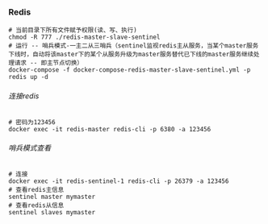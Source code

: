 ### Redis

```shell
# 当前目录下所有文件赋予权限(读、写、执行)
chmod -R 777 ./redis-master-slave-sentinel
# 运行 -- 哨兵模式-一主二从三哨兵（sentinel监视redis主从服务，当某个master服务下线时，自动将该master下的某个从服务升级为master服务替代已下线的master服务继续处理请求 -- 即主节点切换）
docker-compose -f docker-compose-redis-master-slave-sentinel.yml -p redis up -d
```

###### 连接redis

```shell
# 密码为123456
docker exec -it redis-master redis-cli -p 6380 -a 123456
```

###### 哨兵模式查看

```shell
# 连接
docker exec -it redis-sentinel-1 redis-cli -p 26379 -a 123456
# 查看redis主信息
sentinel master mymaster
# 查看redis从信息
sentinel slaves mymaster
```

